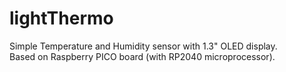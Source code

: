 # lightThermo


Simple Temperature and Humidity sensor with 1.3" OLED display.  
Based on Raspberry PICO board (with RP2040 microprocessor).  
  

